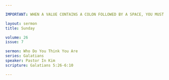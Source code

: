 ```yaml
---

IMPORTANT: WHEN A VALUE CONTAINS A COLON FOLLOWED BY A SPACE, YOU MUST USE &#58;

layout: sermon
title: Sunday

volume: 26
issue: 7

sermon: Who Do You Think You Are
series: Galatians
speaker: Pastor In Kim
scripture: Galatians 5:26-6:10

---
```

